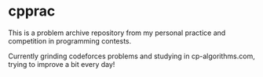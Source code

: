 # cpprac

This is a problem archive repository from my personal practice and competition in programming contests.

Currently grinding codeforces problems and studying in cp-algorithms.com, trying to improve a bit every day!
